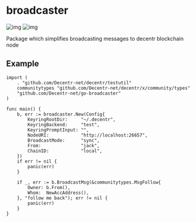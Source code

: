 # broadcaster
![img](https://img.shields.io/github/go-mod/go-version/Decentr-net/go-broadcaster) ![img](https://img.shields.io/github/v/tag/Decentr-net/go-broadcaster?label=version)

Package which simplifies broadcasting messages to decentr blockchain node

## Example

```
import (
    . "github.com/Decentr-net/decentr/testutil"
    communitytypes "github.com/Decentr-net/decentr/x/community/types"
    "github.com/Decentr-net/go-broadcaster"
)

func main() {
	b, err := broadcaster.New(Config{
		KeyringRootDir:     "~/.decentr",
		KeyringBackend:     "test",
		KeyringPromptInput: "",
		NodeURI:            "http://localhost:26657",
		BroadcastMode:      "sync",
		From:               "jack",
		ChainID:            "local",
	})
	if err != nil {
		panic(err)
	}

	if _, err := b.BroadcastMsg(&communitytypes.MsgFollow{
		Owner: b.From(),
		Whom:  NewAccAddress(),
	}, "follow me back"); err != nil {
		panic(err)
	}
}
```
